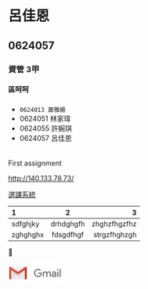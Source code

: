 # 呂佳恩

## 0624057

### 資管 3甲

#### 區呵呵

##### 
* `0624013 蕭雅姍`
* 0624051 林家瑋
* 0624055 許婉琪
* 0624057 呂佳恩

###### 
First assignment


<http://140.133.78.73/>

[選課系統](http://140.133.78.73/)

|1       |2        |3           |
|:-----------|:------------:|---------------:|
|sdfghjky|drhdghgfh|zhghzfhgzfhz|
|zghghghx|fdsgdfhgf|strgzfhghzgh|

:massage:

![no file](gmail.png "第一科大")

